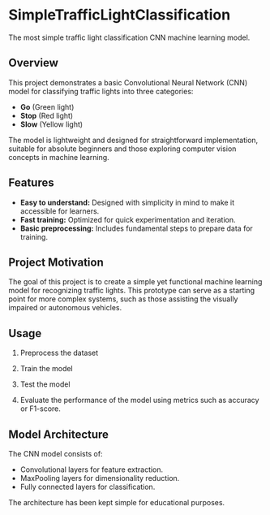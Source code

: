 # SimpleTrafficLightClassification

The most simple traffic light classification CNN machine learning model.

## Overview

This project demonstrates a basic Convolutional Neural Network (CNN) model for classifying traffic lights into three categories:
- **Go** (Green light)
- **Stop** (Red light)
- **Slow** (Yellow light)

The model is lightweight and designed for straightforward implementation, suitable for absolute beginners and those exploring computer vision concepts in machine learning.

## Features
- **Easy to understand:** Designed with simplicity in mind to make it accessible for learners.
- **Fast training:** Optimized for quick experimentation and iteration.
- **Basic preprocessing:** Includes fundamental steps to prepare data for training.

## Project Motivation

The goal of this project is to create a simple yet functional machine learning model for recognizing traffic lights. This prototype can serve as a starting point for more complex systems, such as those assisting the visually impaired or autonomous vehicles.
 
## Usage

1. Preprocess the dataset                                                                                                                 
           
2. Train the model 
 
3. Test the model
 
4. Evaluate the performance of the model using metrics such as accuracy or F1-score.

## Model Architecture

The CNN model consists of:
- Convolutional layers for feature extraction.
- MaxPooling layers for dimensionality reduction.
- Fully connected layers for classification.

The architecture has been kept simple for educational purposes.

 
